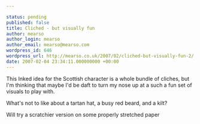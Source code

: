 ```yaml
---

status: pending
published: false
title: Cliched - but visually fun
author: mearso
author_login: mearso
author_email: mearso@mearso.com
wordpress_id: 646
wordpress_url: http://mearso.co.uk/2007/02/cliched-but-visually-fun-2/
date: 2007-02-04 23:34:11.000000000 +00:00
---
```

This Inked idea for the Scottish character is a whole bundle of cliches, but I'm thinking that maybe I'd be daft to turn my nose up at a such a fun set of visuals to play with. 

What's not to like about a tartan hat, a busy red beard, and a kilt?

Will try a scratchier version on some properly stretched paper

